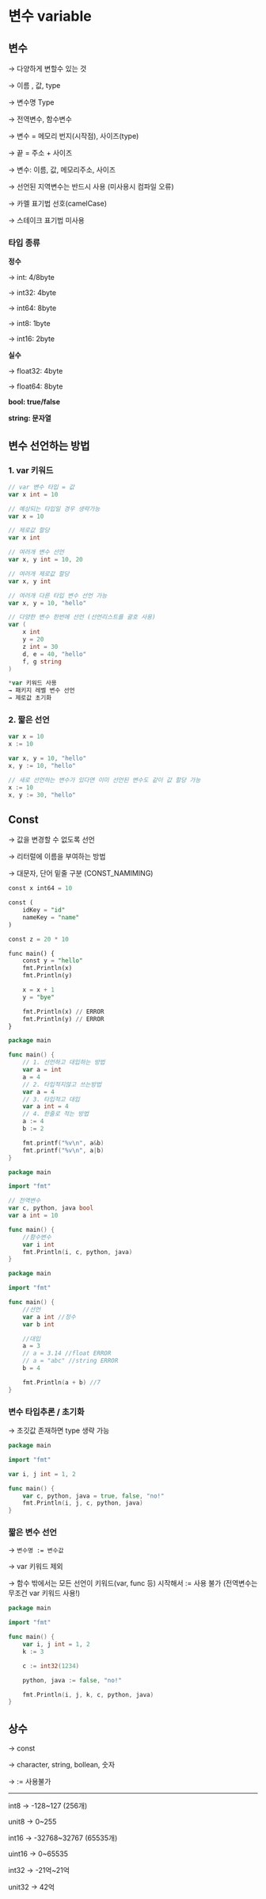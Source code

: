 # 변수 variable

## 변수

→ 다양하게 변할수 있는 것

→ 이름 , 값, type

→ 변수명 Type

→ 전역변수, 함수변수

→ 변수 = 메모리 번지(시작점), 사이즈(type)

→ 끝 = 주소 + 사이즈 

→ 변수: 이름, 값, 메모리주소, 사이즈

→ 선언된 지역변수는 반드시 사용 (미사용시 컴파일 오류)

→ 카멜 표기법 선호(camelCase)

→ 스테이크 표기법 미사용

### 타입 종류

**정수**

→ int: 4/8byte 

→ int32: 4byte

→ int64: 8byte

→ int8: 1byte

→ int16: 2byte

**실수**

→ float32: 4byte

→ float64: 8byte

**bool: true/false**

**string: 문자열**

## 변수 선언하는 방법

### 1. var 키워드

```go
// var 변수 타입 = 값
var x int = 10

// 예상되는 타입일 경우 생략가능
var x = 10

// 제로값 할당
var x int

// 여러개 변수 선언
var x, y int = 10, 20

// 여러개 제로값 할당
var x, y int

// 여러개 다른 타입 변수 선언 가능
var x, y = 10, "hello"

// 다양한 변수 한번에 선언 (선언리스트를 괄호 사용)
var (
	x int
	y = 20
	z int = 30
	d, e = 40, "hello"
	f, g string 
)

*var 키워드 사용
→ 패키지 레벨 변수 선언
→ 제로값 초기화
```

### 2. 짧은 선언

```go
var x = 10
x := 10

var x, y = 10, "hello"
x, y := 10, "hello"

// 새로 선언하는 변수가 있다면 이미 선언된 변수도 같이 값 할당 가능
x := 10
x, y := 30, "hello"
```

## Const

→ 값을 변경할 수 없도록 선언

→ 리터럴에 이름을 부여하는 방법

→ 대문자, 단어 밑줄 구분 (CONST_NAMIMING)

```sql
const x int64 = 10

const (
	idKey = "id"
	nameKey = "name"
)

const z = 20 * 10

func main() {
	const y = "hello"
	fmt.Println(x)
	fmt.Println(y)

	x = x + 1
	y = "bye"

	fmt.Println(x) // ERROR
	fmt.Println(y) // ERROR
}
```

```go
package main

func main() {
	// 1. 선언하고 대입하는 방법
	var a = int
	a = 4
	// 2. 타입적지않고 쓰는방법
	var a = 4
	// 3. 타입적고 대입
	var a int = 4
	// 4. 한줄로 적는 방법
	a := 4
	b := 2

	fmt.printf("%v\n", a&b)
	fmt.printf("%v\n", a|b)
}
```

```go
package main

import "fmt"

// 전역변수
var c, python, java bool
var a int = 10

func main() {
	//함수변수
	var i int
	fmt.Println(i, c, python, java)
}
```

```go
package main

import "fmt"

func main() {
	//선언
	var a int //정수
	var b int

	//대입
	a = 3
	// a = 3.14 //float ERROR
	// a = "abc" //string ERROR
	b = 4

	fmt.Println(a + b) //7
}
```

### 변수 타입추론 / 초기화

→ 초깃값 존재하면 type 생략 가능

```go
package main

import "fmt"

var i, j int = 1, 2

func main() {
	var c, python, java = true, false, "no!"
	fmt.Println(i, j, c, python, java)
}
```

### 짧은 변수 선언

→ `변수명 := 변수값`

→ var 키워드 제외

→ 함수 밖에서는 모든 선언이 키워드(var, func 등) 시작해서 := 사용 불가 (전역변수는 무조건 var 키워드 사용!)

```go
package main

import "fmt"

func main() {
	var i, j int = 1, 2
	k := 3

	c := int32(1234)

	python, java := false, "no!"

	fmt.Println(i, j, k, c, python, java)
}
```

## 상수

→ const

→ character, string, bollean, 숫자

→ := 사용불가

---

int8 → -128~127 (256개)

unit8 → 0~255

int16 → -32768~32767 (65535개)

uint16 → 0~65535

int32 → -21억~21억

unit32 → 42억